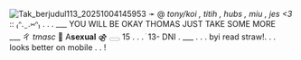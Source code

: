 
![Tak_berjudul113_20251004145953](https://github.com/user-attachments/assets/8351f7ce-274a-46ac-a798-c3b9e1e59d3a)
 ➛    @ _tony/koi , titih , hubs , miu , jes <3_ :: 
 ₍ᐢ. ̫ .⑅ᐢ₎ . . . ___  YOU WILL BE OKAY THOMAS JUST TAKE SOME MORE  
 ___ ㄔ   _tmasc_   💊   A**sexual**     ⚣    𓈀    15  . . .  ֺ   13- DNI  .  ___
. . .  byi read straw!. . . looks better on mobile . . ! 











<!--
**eatmykind/eatmykind** is a ✨ _special_ ✨ repository because its `README.md` (this file) appears on your GitHub profile.

Here are some ideas to get you started:

- 🔭 I’m currently working on ...
- 🌱 I’m currently learning ...
- 👯 I’m looking to collaborate on ...
- 🤔 I’m looking for help with ...
- 💬 Ask me about ...
- 📫 How to reach me: ...
- 😄 Pronouns: ...
- ⚡ Fun fact: ...
-->

